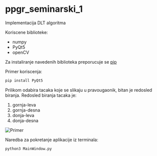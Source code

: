 # ppgr_seminarski_1
Implementacija DLT algoritma

Koriscene biblioteke:
* numpy
* PyQt5
* openCV

Za instaliranje navedenih biblioteka preporucuje se [pip](https://pypi.org/project/pip/)

Primer koriscenja:
```bash
pip install PyQt5
```

Prilikom odabira tacaka koje se slikaju u pravougaonik, bitan je redosled biranja.
Redosled biranja tacaka je:
1. gornja-leva
2. gornja-desna
3. donja-leva
4. donja-desna

![Primer](https://github.com/petar-kosanin/ppgr_seminarski_1/blob/master/data/example.jpg)

Naredba za pokretanje aplikacije iz terminala:

```bash
python3 MainWindow.py
```
